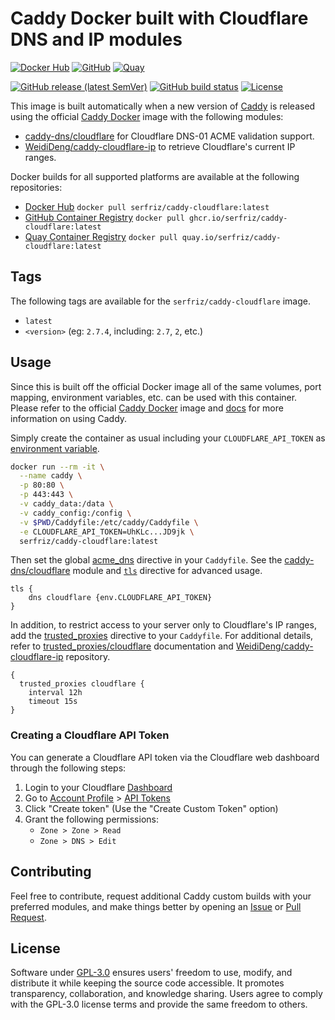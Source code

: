 # Caddy Docker built with Cloudflare DNS and IP modules

[![Docker Hub](https://img.shields.io/badge/Docker%20Hub%20-%20serfriz%2Fcaddy--cloudflare%20-%20%230db7ed?style=flat&logo=docker)](https://hub.docker.com/r/serfriz/caddy-cloudflare)
[![GitHub](https://img.shields.io/badge/GitHub%20-%20serfriz%2Fcaddy--cloudflare%20-%20%23333?style=flat&logo=github)](https://ghcr.io/serfriz/caddy-cloudflare)
[![Quay](https://img.shields.io/badge/Quay%20-%20serfriz%2Fcaddy--cloudflare%20-%20%23CC0000?style=flat&logo=redhat)](https://quay.io/serfriz/caddy-cloudflare)

[![GitHub release (latest SemVer)](https://img.shields.io/github/v/release/serfriz/caddy-custom-builds?label=Release)](https://github.com/serfriz/caddy-custom-builds/releases)
[![GitHub build status](https://img.shields.io/github/actions/workflow/status/serfriz/caddy-custom-builds/build.caddy-cloudflare.yml?label=Build)](https://github.com/serfriz/caddy-custom-builds/actions/workflows/build.caddy-cloudflare.yml)
[![License](https://img.shields.io/github/license/serfriz/caddy-custom-builds?label=License)](https://github.com/serfriz/caddy-custom-builds/blob/main/LICENSE)

This image is built automatically when a new version of [Caddy](https://github.com/caddyserver/caddy) is released using the official [Caddy Docker](https://hub.docker.com/_/caddy) image with the following modules:
- [caddy-dns/cloudflare](https://github.com/caddy-dns/cloudflare) for Cloudflare DNS-01 ACME validation support.
- [WeidiDeng/caddy-cloudflare-ip](https://github.com/WeidiDeng/caddy-cloudflare-ip) to retrieve Cloudflare's current IP ranges.

Docker builds for all supported platforms are available at the following repositories:
- [Docker Hub](https://hub.docker.com/r/serfriz/caddy-cloudflare) `docker pull serfriz/caddy-cloudflare:latest`
- [GitHub Container Registry](https://ghcr.io/serfriz/caddy-cloudflare) `docker pull ghcr.io/serfriz/caddy-cloudflare:latest`
- [Quay Container Registry](https://quay.io/serfriz/caddy-cloudflare) `docker pull quay.io/serfriz/caddy-cloudflare:latest`

## Tags

The following tags are available for the `serfriz/caddy-cloudflare` image.

- `latest`
- `<version>` (eg: `2.7.4`, including: `2.7`, `2`, etc.)

## Usage

Since this is built off the official Docker image all of the same volumes, port mapping, environment variables, etc. can be used with this container. Please refer to the official [Caddy Docker](https://hub.docker.com/_/caddy) image and [docs](https://caddyserver.com/docs/) for more information on using Caddy.

Simply create the container as usual including your `CLOUDFLARE_API_TOKEN` as [environment variable](https://caddyserver.com/docs/caddyfile/concepts#environment-variables).

```sh
docker run --rm -it \
  --name caddy \
  -p 80:80 \
  -p 443:443 \
  -v caddy_data:/data \
  -v caddy_config:/config \
  -v $PWD/Caddyfile:/etc/caddy/Caddyfile \
  -e CLOUDFLARE_API_TOKEN=UhKLc...JD9jk \
  serfriz/caddy-cloudflare:latest
```

Then set the global [acme_dns](https://caddyserver.com/docs/caddyfile/options#acme-dns) directive in your `Caddyfile`. See the [caddy-dns/cloudflare](https://github.com/caddy-dns/cloudflare) module and [`tls`](https://caddyserver.com/docs/caddyfile/directives/tls#tls) directive for advanced usage.

```Caddyfile
tls {
	dns cloudflare {env.CLOUDFLARE_API_TOKEN}
}
```
In addition, to restrict access to your server only to Cloudflare's IP ranges, add the [trusted_proxies](https://caddyserver.com/docs/caddyfile/options#trusted-proxies) directive to your `Caddyfile`. For additional details, refer to [trusted_proxies/cloudflare](https://caddyserver.com/docs/json/apps/http/servers/trusted_proxies/cloudflare/) documentation and [WeidiDeng/caddy-cloudflare-ip](https://github.com/WeidiDeng/caddy-cloudflare-ip) repository.

```Caddyfile
{
  trusted_proxies cloudflare {
    interval 12h
    timeout 15s
}
```

### Creating a Cloudflare API Token

You can generate a Cloudflare API token via the Cloudflare web dashboard through the following steps:

1. Login to your Cloudflare [Dashboard](https://dash.cloudflare.com/)
2. Go to [Account Profile](https://dash.cloudflare.com/profile) > [API Tokens](https://dash.cloudflare.com/profile/api-tokens)
3. Click "Create token" (Use the "Create Custom Token" option)
4. Grant the following permissions:
   - `Zone > Zone > Read`
   - `Zone > DNS > Edit`

## Contributing

Feel free to contribute, request additional Caddy custom builds with your preferred modules, and make things better by opening an [Issue](https://github.com/serfriz/caddy-custom-builds/issues) or [Pull Request](https://github.com/serfriz/caddy-custom-builds/pulls).

## License

Software under [GPL-3.0](https://github.com/serfriz/caddy-custom-builds/blob/main/LICENSE) ensures users' freedom to use, modify, and distribute it while keeping the source code accessible. It promotes transparency, collaboration, and knowledge sharing. Users agree to comply with the GPL-3.0 license terms and provide the same freedom to others.